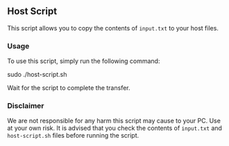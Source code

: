 ## Host Script

This script allows you to copy the contents of `input.txt` to your host files.

### Usage

To use this script, simply run the following command:

sudo ./host-script.sh


Wait for the script to complete the transfer.

### Disclaimer

We are not responsible for any harm this script may cause to your PC. Use at your own risk. It is advised that you check the contents of `input.txt` and `host-script.sh` files before running the script.
